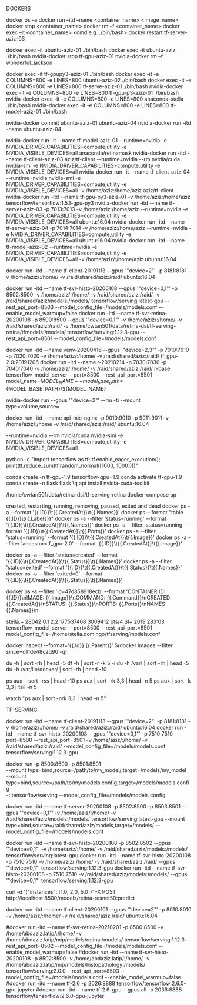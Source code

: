 DOCKERS

docker ps –a
docker run –itd –name <container_name> <image_name>
docker stop <container_name>
docker rm –f <container_name>
docker exec –it <container_name> <cmd e.g. ./bin/bash>
docker restart tf-server-aziz-03

docker exec –it ubuntu-aziz-01 ./bin/bash
docker exec -it ubuntu-aziz ./bin/bash
nvidia-docker stop tf-gpu-aziz-01
nvidia-docker rm –f wonderful_jackson

docker exec -it tf-gpupy3-aziz-01 ./bin/bash
docker exec -it -e COLUMNS=800 -e LINES=800 ubuntu-aziz-02 ./bin/bash
docker exec -it -e COLUMNS=800 -e LINES=800 tf-serve-aziz-01 ./bin/bash
nvidia-docker exec -it -e COLUMNS=800 -e LINES=800 tf-gpu-p3-aziz-01 ./bin/bash
nvidia-docker exec -it -e COLUMNS=800 -e LINES=800 anaconda-stella ./bin/bash
nvidia-docker exec -it -e COLUMNS=800 -e LINES=800 tf-model-aziz-01 ./bin/bash

nvidia-docker commit ubuntu-aziz-01 ubuntu-aziz-04
nvidia-docker run -itd -name ubuntu-aziz-04

nvidia-docker run -it --name tf-model-aziz-01 --runtime=nvidia -e NVIDIA_DRIVER_CAPABILITIES=compute,utility -e NVIDIA_VISIBLE_DEVICES=all anaconda/retinamask
nvidia-docker run -itd --name tf-client-aziz-03 aziz/tf-client --runtime=nvidia --rm nvidia/cuda nvidia-smi -e NVIDIA_DRIVER_CAPABILITIES=compute,utility -e NVIDIA_VISIBLE_DEVICES=all 
nvidia-docker run -it --name tf-client-aziz-04 --runtime=nvidia nvidia-smi -e NVIDIA_DRIVER_CAPABILITIES=compute,utility -e NVIDIA_VISIBLE_DEVICES=all -v /home/aziz:/home/aziz aziz/tf-client
nvidia-docker run -itd --name tf-gpu-py3-aziz-01 -v /home/aziz:/home/aziz tensorflow/tensorflow:1.5.1-gpu-py3
nvidia-docker run -itd --name tf-server-aziz-03 -p 7013:7013 -v /home/aziz:/home/aziz --runtime=nvidia -e NVIDIA_DRIVER_CAPABILITIES=compute,utility -e NVIDIA_VISIBLE_DEVICES=all ubuntu:16.04
nvidia-docker run -itd --name tf-server-aziz-04 -p 7014:7014 -v /home/aziz:/home/aziz --runtime=nvidia -e NVIDIA_DRIVER_CAPABILITIES=compute,utility -e NVIDIA_VISIBLE_DEVICES=all ubuntu:16.04
nvidia-docker run -itd --name tf-model-aziz-02 --runtime=nvidia -e NVIDIA_DRIVER_CAPABILITIES=compute,utility -e NVIDIA_VISIBLE_DEVICES=all -v /home/aziz/:/home/aziz ubuntu:16.04

docker run -itd --name tf-client-20191113 --gpus '"device=2"' -p 8181:8181 -v /home/aziz/:/home/ -v /raid/shared/aziz:/raid/ ubuntu:16.04

docker run -itd --name tf-svr-histo-20200108 --gpus '"device=0,1"' -p 8502:8500 -v /home/aziz/:/home/ -v /raid/shared/aziz:/raid/ -v /raid/shared/aziz/models:/models/ tensorflow/serving:latest-gpu --rest_api_port=8503 --model_config_file=/models/models.conf --enable_model_warmup=false
docker run -itd --name tf-svr-retina-20200108 -p 8500:8500 --gpus '"device=0,1"' -v /home/aziz/:/home/ -v /raid/shared/aziz:/raid/ -v /home/cwtan501/data/retina-dsi/tf-serving-retina/tfmodels:/models/ tensorflow/serving:1.12.3-gpu --rest_api_port=8501 --model_config_file=/models/models.conf

docker run -itd --name venv-20200416 --gpus '"device=2,3"' -p 7010:7010 -p 7020:7020 -v /home/aziz/:/home/ -v /raid/shared/aziz:/raid/ tf_gpu-2.0:20191206
docker run -itd --name r-20210214 -p 7030:7030 -p 7040:7040 -v /home/aziz/:/home/ -v /raid/shared/aziz:/raid/ r-base
tensorflow_model_server --port=8500 --rest_api_port=8501 --model_name=${MODEL_NAME} --model_base_path=${MODEL_BASE_PATH}/${MODEL_NAME}

nvidia-docker run --gpus '"device=2"' --rm -ti --mount type=volume,source=

docker run -itd --name api-mic-nginx -p 9010:9010 -p 9011:9011 -v /home/aziz/:/home -v /raid/shared/aziz:/raid/ ubuntu:16.04

--runtime=nvidia
--rm nvidia/cuda nvidia-smi
-e NVIDIA_DRIVER_CAPABILITIES=compute,utility -e NVIDIA_VISIBLE_DEVICES=all 

python -c "import tensorflow as tf; tf.enable_eager_execution(); print(tf.reduce_sum(tf.random_normal([1000, 1000])))"

conda create -n tf-gpu-1.9 tensorflow-gpu=1.9
conda activate tf-gpu-1.9
conda create -n flask flask
\q
apt install nvidia-cuda-toolkit

/home/cwtan501/data/retina-dsi/tf-serving-retina
docker-compose up

created, restarting, running, removing, paused, exited and dead
docker ps -a --format '{{.ID}}\t{{.CreatedAt}}\t{{.Names}}'
docker ps --format "table {{.ID}}\t{{.Labels}}"
docker ps -a --filter 'status=running' --format '{{.ID}}\t{{.CreatedAt}}\t{{.Names}}'
docker ps -a --filter 'status=running' --format '{{.ID}}\t{{.CreatedAt}}\t{{.Ports}}'
docker ps -a --filter 'status=running' --format '{{.ID}}\t{{.CreatedAt}}\t{{.Image}}'
docker ps -a --filter 'ancestor=tf_gpu-2.0' --format '{{.ID}}\t{{.CreatedAt}}\t{{.Image}}'

docker ps -a --filter 'status=created' --format '{{.ID}}\t{{.CreatedAt}}\t{{.Status}}\t{{.Names}}'
docker ps -a --filter 'status=exited' --format '{{.ID}}\t{{.CreatedAt}}\t{{.Status}}\t{{.Names}}'
docker ps -a --filter 'exited=0' --format '{{.ID}}\t{{.CreatedAt}}\t{{.Status}}\t{{.Names}}'

docker ps -a --filter 'id=47d858918ecb' --format 'CONTAINER ID: {{.ID}}\nIMAGE: {{.Image}}\nCOMMAND: {{.Command}}\nCREATED: {{.CreatedAt}}\nSTATUS: {{.Status}}\nPORTS: {{.Ports}}\nNAMES: {{.Names}}\n'

stella.+ 28042  0.1  2.2 177537468 3009412 pts/4 Sl+ 2019 283:03 tensorflow_model_server --port=8500 --rest_api_port=8501 --model_config_file=/home/stella.domingo/tfserving/models.conf

docker inspect --format='{{.Id}} {{.Parent}}' $(docker images --filter since=d11de48c2d90 -q)

du -h | sort -rh | head -5
df -h | sort -r -k 5 -i
du -h /var/ | sort -rh | head -5
du -h /var/lib/docker/ | sort -rh | head -10

ps aux --sort -rss | head -10
ps aux | sort -rk 3,3 | head -n 5
ps aux | sort -k 3,3 | tail -n 5

watch "ps aux | sort -nrk 3,3 | head -n 5"

TF-SERVING

docker run -itd --name tf-client-20191113 --gpus '"device=2"' -p 8181:8181 -v /home/aziz/:/home/ -v /raid/shared/aziz:/raid/ ubuntu:16.04
docker run -itd --name tf-svr-histo-20200108 --gpus '"device=0,1"' -p 7510:7510 --port=8500 --rest_api_port=8501 -v /home/aziz/:/home/ -v /raid/shared/aziz:/raid/ --model_config_file=/models/models.conf tensorflow/serving:1.12.3-gpu

docker run -p 8500:8500 -p 8501:8501 \
  --mount type=bind,source=/path/to/my_model/,target=/models/my_model \
  --mount type=bind,source=/path/to/my/models.config,target=/models/models.config \
  -t tensorflow/serving --model_config_file=/models/models.config

docker run -itd --name tf-server-20200108 -p 8502:8500 -p 8503:8501 --gpus '"device=0,1"' -v /home/aziz/:/home/ -v /raid/shared/aziz/models:/models/ tensorflow/serving:latest-gpu --mount type=bind,source=/raid/shared/aziz/models,target=/models/ --model_config_file=/models/models.conf 

docker run -itd --name tf-svr-histo-20200108 -p 8502:8502 --gpus '"device=0,1"' -v /home/aziz/:/home/ -v /raid/shared/aziz/models:/models/ tensorflow/serving:latest-gpu
docker run -itd --name tf-svr-histo-20200108 -p 7510:7510 -v /home/aziz/:/home/ -v /raid/shared/aziz:/raid/ --gpus '"device=0,1"' tensorflow/serving:1.12.3-gpu
docker run -itd --name tf-svr-histo-20200108 -p 7510:7510 -v /raid/shared/aziz/models:/models/ --gpus '"device=0,1"' tensorflow/serving:1.12.3-gpu

curl -d '{"instances": [1.0, 2.0, 5.0]}' -X POST http://localhost:8500/models/retina-resnet50:predict

docker run -itd --name tf-client-20200101 --gpus '"device=2"' -p 8010:8010 -v /home/aziz/:/home/ -v /raid/shared/aziz:/raid/ ubuntu:16.04

#docker run -itd --name tf-svr-retina-20210201 -p 8500:8500 -v /home/abdaziz.latip/:/home/ -v /home/abdaziz.latip/mip/models/retina:/models/ tensorflow/serving:1.12.3 --rest_api_port=8502 --model_config_file=/models/models.conf --enable_model_warmup=false
#docker run -itd --name tf-svr-histo-20200108 -p 8502:8500 -v /home/abdaziz.latip/:/home/ -v /home/abdaziz.latip/mip/models/histopathology:/models/ tensorflow/serving:2.0.0 --rest_api_port=8503 --model_config_file=/models/models.conf --enable_model_warmup=false
#docker run -itd --name tf-2.6 -p 2026:8888 tensorflow/tensorflow:2.6.0-gpu-jupyter
#docker run -itd --name tf-2.6-gpu --gpus all -p 2036:8888 tensorflow/tensorflow:2.6.0-gpu-jupyter
